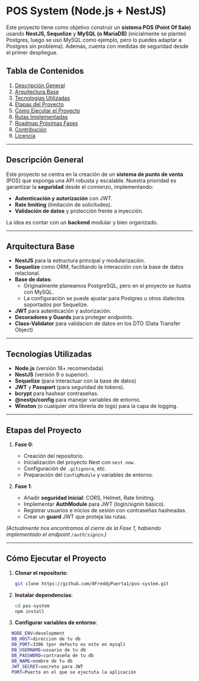 # POS System (Node.js + NestJS)

Este proyecto tiene como objetivo construir un **sistema POS (Point Of Sale)** usando **NestJS, Sequelize** y **MySQL (o MariaDB)** (inicialmente se planteó Postgres, luego se usó MySQL como ejemplo, pero lo puedes adaptar a Postgres sin problema). Además, cuenta con medidas de seguridad desde el primer despliegue.

## Tabla de Contenidos

1. [Descripción General](#descripción-general)
2. [Arquitectura Base](#arquitectura-base)
3. [Tecnologías Utilizadas](#tecnologías-utilizadas)
4. [Etapas del Proyecto](#etapas-del-proyecto)
5. [Cómo Ejecutar el Proyecto](#cómo-ejecutar-el-proyecto)
6. [Rutas Implementadas](#rutas-implementadas)
7. [Roadmap Próximas Fases](#roadmap-próximas-fases)
8. [Contribución](#contribución)
9. [Licencia](#licencia)

---

## Descripción General

Este proyecto se centra en la creación de un **sistema de punto de venta** (POS) que exponga una API robusta y escalable. Nuestra prioridad es garantizar la **seguridad** desde el comienzo, implementando:

- **Autenticación y autorización** con JWT.
- **Rate limiting** (limitación de solicitudes).
- **Validación de datos** y protección frente a inyección.

La idea es contar con un **backend** modular y bien organizado.

---

## Arquitectura Base

- **NestJS** para la estructura principal y modularización.
- **Sequelize** como ORM, facilitando la interacción con la base de datos relacional.
- **Base de datos**:
  - Originalmente planeamos PostgreSQL, pero en el proyecto se ilustra con MySQL.
  - La configuración se puede ajustar para Postgres u otros dialectos soportados por Sequelize.
- **JWT** para autenticación y autorización.
- **Decoradores y Guards** para proteger endpoints.
- **Class-Validator** para validacion de datos en los DTO (Data Transfer Object)

---

## Tecnologías Utilizadas

- **Node.js** (versión 18+ recomendada).
- **NestJS** (versión 9 o superior).
- **Sequelize** (para interactuar con la base de datos)
- **JWT** y **Passport** (para seguridad de tokens).
- **bcrypt** para hashear contraseñas.
- **@nestjs/config** para manejar variables de entorno.
- **Winston** (o cualquier otra librería de logs) para la capa de logging.

---

## Etapas del Proyecto

1. **Fase 0**:

   - Creación del repositorio.
   - Inicialización del proyecto Nest con `nest new`.
   - Configuración de `.gitignore`, etc.
   - Preparación del `ConfigModule` y variables de entorno.

2. **Fase 1**:
   - Añadir **seguridad inicial**: CORS, Helmet, Rate limiting.
   - Implementar **AuthModule** para JWT (login/signin básico).
   - Registrar usuarios e inicios de sesión con contraseñas hasheadas.
   - Crear un **guard** JWT que proteja las rutas.

_(Actualmente nos encontramos al cierre de la Fase 1, habiendo implementado el endpoint `/auth/signin`.)_

---

## Cómo Ejecutar el Proyecto

1. **Clonar el repositorio**:
   ```bash
   git clone https://github.com/0FreddyPuerta1/pos-system.git
   ```
2. **Instalar dependencias**:
   ```bash
   cd pos-system
   npm install
   ```
3. **Configurar variables de entorno**:

```bash
  NODE_ENV=development
  DB_HOST=direccion de tu db
  DB_PORT=3306 (por defecto es este en mysql)
  DB_USERNAME=usuario de tu db
  DB_PASSWORD=contraseña de tu db
  DB_NAME=nombre de tu db
  JWT_SECRET=secreto para JWT
  PORT=Puerto en el que se ejectuta la aplicación
```
